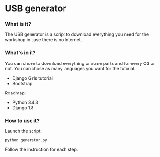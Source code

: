 USB generator
==========

### What is it?

The USB generator is a script to download everything you need for the workshop in case there is no Internet.

### What's in it?

You can chose to download everything or some parts and for every OS or not. You can chose as many languages you want for the tutorial.

- Django Girls tutorial
- Bootstrap

Roadmap:
- Python 3.4.3
- Django 1.8

### How to use it?

Launch the script:

```
python generator.py
```

Follow the instruction for each step.